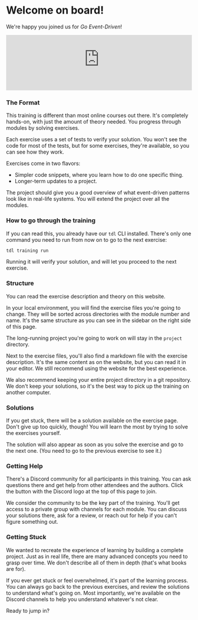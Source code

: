 # Welcome on board!

We're happy you joined us for *Go Event-Driven*!

<div class="responsive-video">
  <iframe width="100%" src="https://www.youtube-nocookie.com/embed/M8KEy7yWHDc?si=esL35HZmeyEuKA0f&amp;controls=1&vq=hd1080" title="YouTube video player" frameborder="0" allow="accelerometer; autoplay; clipboard-write; encrypted-media; gyroscope; picture-in-picture; web-share" allowfullscreen></iframe>
</div>

### The Format

This training is different than most online courses out there.
It's completely hands-on, with just the amount of theory needed. You progress through modules by solving exercises.

Each exercise uses a set of tests to verify your solution.
You won't see the code for most of the tests, but for some exercises, they're available, so you can see how they work.

Exercises come in two flavors:

* Simpler code snippets, where you learn how to do one specific thing.
* Longer-term updates to a project.

The project should give you a good overview of what event-driven patterns look like in real-life systems.
You will extend the project over all the modules.

### How to go through the training

If you can read this, you already have our `tdl` CLI installed.
There's only one command you need to run from now on to go to the next exercise:

```bash
tdl training run
```

Running it will verify your solution, and will let you proceed to the next exercise.

### Structure

You can read the exercise description and theory on this website.

In your local environment, you will find the exercise files you're going to change.
They will be sorted across directories with the module number and name.
It's the same structure as you can see in the sidebar on the right side of this page.

The long-running project you're going to work on will stay in the `project` directory.

Next to the exercise files, you'll also find a markdown file with the exercise description.
It's the same content as on the website, but you can read it in your editor.
We still recommend using the website for the best experience.

We also recommend keeping your entire project directory in a git repository.
We don't keep your solutions, so it's the best way to pick up the training on another computer.

### Solutions

If you get stuck, there will be a solution available on the exercise page.
Don't give up too quickly, though!
You will learn the most by trying to solve the exercises yourself.

The solution will also appear as soon as you solve the exercise and go to the next one.
(You need to go to the previous exercise to see it.)

### Getting Help

There's a Discord community for all participants in this training.
You can ask questions there and get help from other attendees and the authors.
Click the button with the Discord logo at the top of this page to join.

We consider the community to be the key part of the training.
You'll get access to a private group with channels for each module.
You can discuss your solutions there, ask for a review, or reach out for help if you can't figure something out.

### Getting Stuck

We wanted to recreate the experience of learning by building a complete project.
Just as in real life, there are many advanced concepts you need to grasp over time. 
We don't describe all of them in depth (that's what books are for).

If you ever get stuck or feel overwhelmed, it's part of the learning process.
You can always go back to the previous exercises, and review the solutions to understand what's going on.
Most importantly, we're available on the Discord channels to help you understand whatever's not clear.

Ready to jump in?
